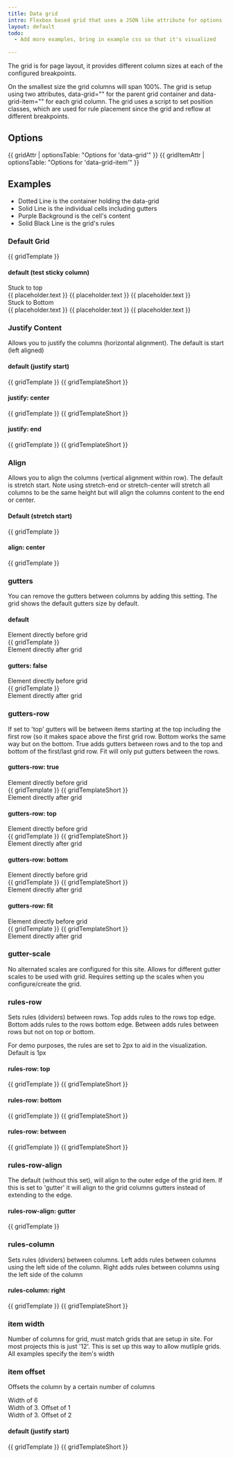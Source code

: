 ```yaml
---
title: Data grid
intro: Flexbox based grid that uses a JSON like attribute for options
layout: default
todo: 
  - Add more examples, bring in example css so that it's visualized
  
---
```


The grid is for page layout, it provides different column sizes at each of the configured breakpoints.

On the smallest size the grid columns will span 100%. The grid is setup using two attributes, data-grid="" for the parent grid container and data-grid-item="" for each grid column. The grid uses a script to set position classes, which are used for rule placement since the grid and reflow at different breakpoints.

## Options

{{ gridAttr | optionsTable: "Options for 'data-grid'" }}
{{ gridItemAttr | optionsTable: "Options for 'data-grid-item'" }}

## Examples

- Dotted Line is the container holding the data-grid
- Solid Line is the individual cells including gutters
- Purple Background is the cell's content
- Solid Black Line is the grid's rules

### Default Grid

<div class="demo-grid__container">
  <div data-grid="columns: 12" class="demo-grid">
    {{ gridTemplate }}
  </div>
</div>

#### default (test sticky column)

<div class="demo-grid__container">
  <div data-grid="columns: 12" class="demo-grid">
    <div class="demo-grid__cell" data-grid-item="width: 4, sticky: top">
      <div class="demo-grid__content">
        Stuck to top
      </div>
    </div>
    <div class="demo-grid__cell" data-grid-item="width: 8">
      <div class="demo-grid__content">
        {{ placeholder.text }}
        {{ placeholder.text }}
        {{ placeholder.text }}
      </div>
    </div>
  </div>
</div>

<div class="demo-grid__container">
  <div data-grid="columns: 12" class="demo-grid">
    <div class="demo-grid__cell" data-grid-item="width: 4, sticky: bottom">
      <div class="demo-grid__content">
        Stuck to Bottom
      </div>
    </div>
    <div class="demo-grid__cell" data-grid-item="width: 8">
      <div class="demo-grid__content">
        {{ placeholder.text }}
        {{ placeholder.text }}
        {{ placeholder.text }}
      </div>
    </div>
  </div>
</div>

### Justify Content

<p>Allows you to justify the columns (horizontal alignment). The default is start (left aligned)</p>

#### default (justify start)

<div class="demo-grid__container">
  <div data-grid="columns: 12" class="demo-grid">
    {{ gridTemplate }}
    {{ gridTemplateShort }}
  </div>
</div>

#### justify: center

<div class="demo-grid__container">
  <div data-grid="columns: 12, justify: center" class="demo-grid">
    {{ gridTemplate }}
    {{ gridTemplateShort }}
  </div>
</div>

#### justify: end

<div class="demo-grid__container">
  <div data-grid="columns: 12, justify: end" class="demo-grid">
    {{ gridTemplate }}
    {{ gridTemplateShort }}
  </div>
</div>

### Align

<p>Allows you to align the columns (vertical alignment within row). The default is stretch start. Note using stretch-end or stretch-center will stretch all columns to be the same height but will align the columns content to the end or center.</p>

#### Default (stretch start)

<div class="demo-grid__container">
  <div data-grid="columns: 12" class="demo-grid">
    {{ gridTemplate }}
  </div>
</div> 

#### align: center

<div class="demo-grid__container">
  <div data-grid="columns: 12, align: center" class="demo-grid">
    {{ gridTemplate }}
  </div>
</div> 

### gutters

<p>	
You can remove the gutters between columns by adding this setting. The grid shows the default gutters size by default.</p>

#### default

<div class="demo-sandwich">Element directly before grid</div>
<div class="demo-grid__container">
  <div data-grid="columns: 12" class="demo-grid">
    {{ gridTemplate }}
  </div>
</div> 
<div class="demo-sandwich">Element directly after grid</div>

#### gutters: false

<div class="demo-sandwich">Element directly before grid</div>
<div class="demo-grid__container">
  <div data-grid="columns: 12, gutters: false" class="demo-grid">
    {{ gridTemplate }}
  </div>
</div> 
<div class="demo-sandwich">Element directly after grid</div>

### gutters-row

<p>If set to 'top' gutters will be between items starting at the top including the first row (so it makes space above the first grid row. Bottom works the same way but on the bottom. True adds gutters between rows and to the top and bottom of the first/last grid row. Fit will only put gutters between the rows.</p>

#### gutters-row: true

<div class="demo-sandwich">Element directly before grid</div>
<div class="demo-grid__container">
  <div data-grid="columns: 12, gutters-row: true" class="demo-grid">
    {{ gridTemplate }}
    {{ gridTemplateShort }}
  </div>
</div> 
<div class="demo-sandwich">Element directly after grid</div>

#### gutters-row: top

<div class="demo-sandwich">Element directly before grid</div>
<div class="demo-grid__container">
  <div data-grid="columns: 12, gutters-row: top" class="demo-grid">
    {{ gridTemplate }}
    {{ gridTemplateShort }}
  </div>
</div> 
<div class="demo-sandwich">Element directly after grid</div>

#### gutters-row: bottom

<div class="demo-sandwich">Element directly before grid</div>
<div class="demo-grid__container">
  <div data-grid="columns: 12, gutters-row: bottom" class="demo-grid">
    {{ gridTemplate }}
    {{ gridTemplateShort }}
  </div>
</div> 
<div class="demo-sandwich">Element directly after grid</div>

#### gutters-row: fit

<div class="demo-sandwich">Element directly before grid</div>
<div class="demo-grid__container">
  <div data-grid="columns: 12, gutters-row: fit" class="demo-grid">
    {{ gridTemplate }}
    {{ gridTemplateShort }}
  </div>
</div> 
<div class="demo-sandwich">Element directly after grid</div>


### gutter-scale

<p>
  No alternated scales are configured for this site. Allows for different gutter scales to be used with grid. Requires setting up the scales when you configure/create the grid.
</p>

### rules-row

<p>	
  Sets rules (dividers) between rows. Top adds rules to the rows top edge. Bottom adds rules to the rows bottom edge. Between adds rules between rows but not on top or bottom.
</p>
<p>	
  For demo purposes, the rules are set to 2px to aid in the visualization. Default is 1px
</p>

#### rules-row: top

<div class="demo-grid__container">
  <div data-grid="columns: 12, rules-row: top" class="demo-grid">
    {{ gridTemplate }}
    {{ gridTemplateShort }}
  </div>
</div> 

#### rules-row: bottom

<div class="demo-grid__container">
  <div data-grid="columns: 12, rules-row: bottom" class="demo-grid">
    {{ gridTemplate }}
    {{ gridTemplateShort }}
  </div>
</div> 

#### rules-row: between

<div class="demo-grid__container">
  <div data-grid="columns: 12, rules-row: between" class="demo-grid">
    {{ gridTemplate }}
    {{ gridTemplateShort }}
  </div>
</div> 

### rules-row-align

<p>
  The default (without this set), will align to the outer edge of the grid item. If this is set to 'gutter' it will align to the grid columns gutters instead of extending to the edge.
</p>

#### rules-row-align: gutter

<div class="demo-grid__container">
  <div data-grid="columns: 12, rules-row: top, rules-row-align: gutter" class="demo-grid">
    {{ gridTemplate }}
  </div>
</div>

### rules-column

<p>Sets rules (dividers) between columns. Left adds rules between columns using the left side of the column. Right adds rules between columns using the left side of the column</p>

#### rules-column: right

<div class="demo-grid__container">
  <div data-grid="columns: 12, rules-column: right" class="demo-grid">
    {{ gridTemplate }}
    {{ gridTemplateShort }}
  </div>
</div>

### item width

<p>	
  Number of columns for grid, must match grids that are setup in site. For most projects this is just '12'. This is set up this way to allow mutliple grids. All examples specify the item's width
</p>

### item offset

<p>	Offsets the column by a certain number of columns</p>

<div class="demo-grid__container">
  <div data-grid="columns: 12" class="demo-grid">
    <div data-grid-item="width: 3" class="demo-grid__cell">
    <div class="demo-grid__content">
      Width of 6
    </div>
  </div>
  <div data-grid-item="width: 3, offset: 1" class="demo-grid__cell">
    <div class="demo-grid__content">
      Width of 3. Offset of 1
    </div>
  </div>
  <div data-grid-item="width: 3, offset: 2" class="demo-grid__cell">
    <div class="demo-grid__content">
      Width of 3. Offset of 2
    </div>
  </div>
  </div>
</div>

#### default (justify start)

<div class="demo-grid__container">
  <div data-grid="columns: 12" class="demo-grid">
    {{ gridTemplate }}
    {{ gridTemplateShort }}
  </div>
</div>


